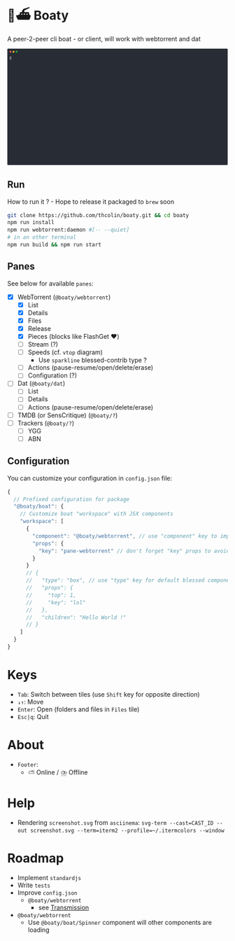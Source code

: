 # 🌊⛴️ Boaty
A peer-2-peer cli boat - or client, will work with webtorrent and dat

![Boaty - Screenshot](https://raw.githubusercontent.com/thcolin/boaty/master/screenshot.svg)

## Run
How to run it ? - Hope to release it packaged to `brew` soon
```bash
git clone https://github.com/thcolin/boaty.git && cd boaty
npm run install
npm run webtorrent:daemon #[-- --quiet]
# in an other terminal
npm run build && npm run start
```

## Panes
See below for available `panes`:
* [x] WebTorrent (`@boaty/webtorrent`)
  * [x] List
  * [x] Details
  * [x] Files
  * [x] Release
  * [x] Pieces (blocks like FlashGet ❤️)
  * [ ] Stream (?)
  * [ ] Speeds (cf. `vtop` diagram)
    * Use `sparkline` blessed-contrib type ?
  * [ ] Actions (pause-resume/open/delete/erase)
  * [ ] Configuration (?)
* [ ] Dat (`@boaty/dat`)
  * [ ] List
  * [ ] Details
  * [ ] Actions (pause-resume/open/delete/erase)
* [ ] TMDB (or SensCritique) (`@boaty/?`)
* [ ] Trackers (`@boaty/?`)
  * [ ] YGG
  * [ ] ABN

## Configuration
You can customize your configuration in `config.json` file:
```js
{
  // Prefixed configuration for package
  "@boaty/boat": {
    // Customize boat "workspace" with JSX components
    "workspace": [
      {
        "component": "@boaty/webtorrent", // use "component" key to import custom component
        "props": {
          "key": "pane-webtorrent" // don't forget "key" props to avoid warning !
        }
      }
      // {
      //   "type": "box", // use "type" key for default blessed component
      //   "props": {
      //     "top": 1,
      //     "key": "lol"
      //   },
      //   "children": "Hello World !"
      // }
    ]
  }
}
```

# Keys
* `Tab`: Switch between tiles (use `Shift` key for opposite direction)
* `↓↑`: Move
* `Enter`: Open (folders and files in `Files` tile)
* `Esc|q`: Quit

# About
* `Footer`:
  * ⛅ Online / ⛈️ Offline

# Help
* Rendering `screenshot.svg` from `asciinema`: `svg-term --cast=CAST_ID --out screenshot.svg --term=iterm2 --profile=~/.itermcolors --window`

# Roadmap
* Implement `standardjs`
* Write `tests`
* Improve `config.json`
  * `@boaty/webtorrent`
    * see [Transmission](https://github.com/transmission/transmission/wiki/Editing-Configuration-Files)
* `@boaty/webtorrent`
  * Use `@boaty/boat/Spinner` component will other components are loading
